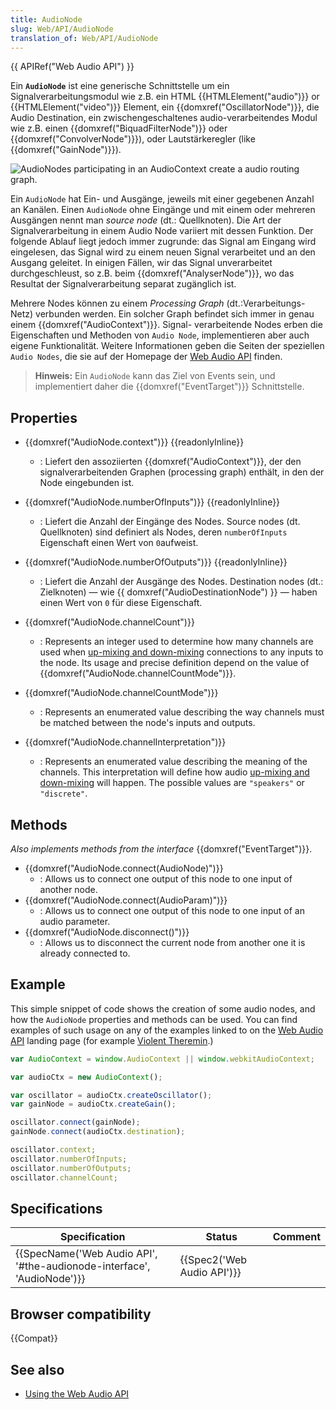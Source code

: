 ```yaml
---
title: AudioNode
slug: Web/API/AudioNode
translation_of: Web/API/AudioNode
---
```

{{ APIRef("Web Audio API") }}

Ein **`AudioNode`** ist eine generische Schnittstelle um ein Signalverarbeitungsmodul wie z.B. ein HTML {{HTMLElement("audio")}} or {{HTMLElement("video")}} Element, ein {{domxref("OscillatorNode")}}, die Audio Destination, ein zwischengeschaltenes audio-verarbeitendes Modul wie z.B. einen {{domxref("BiquadFilterNode")}} oder {{domxref("ConvolverNode")}}), oder Lautstärkeregler (like {{domxref("GainNode")}}).

![AudioNodes participating in an AudioContext create a audio routing graph.](https://mdn.mozillademos.org/files/9713/WebAudioBasics.png)

Ein `AudioNode` hat Ein- und Ausgänge, jeweils mit einer gegebenen Anzahl an Kanälen. Einen `AudioNode` ohne Eingänge und mit einem oder mehreren Ausgängen nennt man _source node_ (dt.: Quellknoten). Die Art der Signalverarbeitung in einem Audio Node variiert mit dessen Funktion. Der folgende Ablauf liegt jedoch immer zugrunde: das Signal am Eingang wird eingelesen, das Signal wird zu einem neuen Signal verarbeitet und an den Ausgang geleitet. In einigen Fällen, wir das Signal unverarbeitet durchgeschleust, so z.B. beim {{domxref("AnalyserNode")}}, wo das Resultat der Signalverarbeitung separat zugänglich ist.

Mehrere Nodes können zu einem _Processing Graph_ (dt.:Verarbeitungs-Netz) verbunden werden. Ein solcher Graph befindet sich immer in genau einem {{domxref("AudioContext")}}. Signal- verarbeitende Nodes erben die Eigenschaften und Methoden von `Audio Node`, implementieren aber auch eigene Funktionalität. Weitere Informationen geben die Seiten der speziellen `Audio Nodes`, die sie auf der Homepage der [Web Audio API](/de/docs/Web/API/Web_Audio_API) finden.

> **Hinweis:** Ein `AudioNode` kann das Ziel von Events sein, und implementiert daher die {{domxref("EventTarget")}} Schnittstelle.

## Properties

- {{domxref("AudioNode.context")}} {{readonlyInline}}
  - : Liefert den assoziierten {{domxref("AudioContext")}}, der den signalverarbeitenden Graphen (processing graph) enthält, in den der Node eingebunden ist.

- {{domxref("AudioNode.numberOfInputs")}} {{readonlyInline}}
  - : Liefert die Anzahl der Eingänge des Nodes. Source nodes (dt. Quellknoten) sind definiert als Nodes, deren `numberOfInputs` Eigenschaft einen Wert von `0`aufweist.

- {{domxref("AudioNode.numberOfOutputs")}} {{readonlyInline}}
  - : Liefert die Anzahl der Ausgänge des Nodes. Destination nodes (dt.: Zielknoten) — wie {{ domxref("AudioDestinationNode") }} — haben einen Wert von `0` für diese Eigenschaft.

- {{domxref("AudioNode.channelCount")}}
  - : Represents an integer used to determine how many channels are used when [up-mixing and down-mixing](/de/docs/Web/API/Web_Audio_API/Basic_concepts_behind_Web_Audio_API#Up-mixing_and_down-mixing) connections to any inputs to the node. Its usage and precise definition depend on the value of {{domxref("AudioNode.channelCountMode")}}.

- {{domxref("AudioNode.channelCountMode")}}
  - : Represents an enumerated value describing the way channels must be matched between the node's inputs and outputs.
- {{domxref("AudioNode.channelInterpretation")}}
  - : Represents an enumerated value describing the meaning of the channels. This interpretation will define how audio [up-mixing and down-mixing](/de/docs/Web/API/Web_Audio_API/Basic_concepts_behind_Web_Audio_API#Up-mixing_and_down-mixing) will happen.
    The possible values are `"speakers"` or `"discrete"`.

## Methods

_Also implements methods from the interface_ {{domxref("EventTarget")}}.

- {{domxref("AudioNode.connect(AudioNode)")}}
  - : Allows us to connect one output of this node to one input of another node.
- {{domxref("AudioNode.connect(AudioParam)")}}
  - : Allows us to connect one output of this node to one input of an audio parameter.
- {{domxref("AudioNode.disconnect()")}}
  - : Allows us to disconnect the current node from another one it is already connected to.

## Example

This simple snippet of code shows the creation of some audio nodes, and how the `AudioNode` properties and methods can be used. You can find examples of such usage on any of the examples linked to on the [Web Audio API](/de/docs/Web/API/Web_Audio_API) landing page (for example [Violent Theremin](https://github.com/mdn/violent-theremin).)

```js
var AudioContext = window.AudioContext || window.webkitAudioContext;

var audioCtx = new AudioContext();

var oscillator = audioCtx.createOscillator();
var gainNode = audioCtx.createGain();

oscillator.connect(gainNode);
gainNode.connect(audioCtx.destination);

oscillator.context;
oscillator.numberOfInputs;
oscillator.numberOfOutputs;
oscillator.channelCount;
```

## Specifications

| Specification                                                                                | Status                               | Comment |
| -------------------------------------------------------------------------------------------- | ------------------------------------ | ------- |
| {{SpecName('Web Audio API', '#the-audionode-interface', 'AudioNode')}} | {{Spec2('Web Audio API')}} |         |

## Browser compatibility

{{Compat}}

## See also

- [Using the Web Audio API](/de/docs/Web/API/Web_Audio_API/Using_Web_Audio_API)
